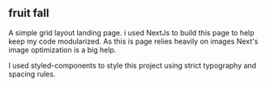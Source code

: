 ## fruit fall

A simple grid layout landing page. i used NextJs to build this page to help keep my code modularized. As this is page relies heavily on images Next's image optimization is a big help.

I used styled-components to style this project using strict typography and spacing rules.
